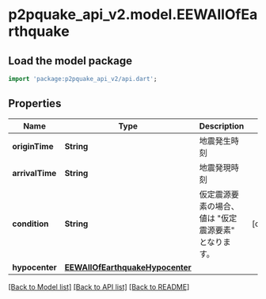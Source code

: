 # p2pquake_api_v2.model.EEWAllOfEarthquake

## Load the model package
```dart
import 'package:p2pquake_api_v2/api.dart';
```

## Properties
Name | Type | Description | Notes
------------ | ------------- | ------------- | -------------
**originTime** | **String** | 地震発生時刻 | 
**arrivalTime** | **String** | 地震発現時刻 | 
**condition** | **String** | 仮定震源要素の場合、値は \"仮定震源要素\" となります。 | [optional] 
**hypocenter** | [**EEWAllOfEarthquakeHypocenter**](EEWAllOfEarthquakeHypocenter.md) |  | 

[[Back to Model list]](../README.md#documentation-for-models) [[Back to API list]](../README.md#documentation-for-api-endpoints) [[Back to README]](../README.md)


